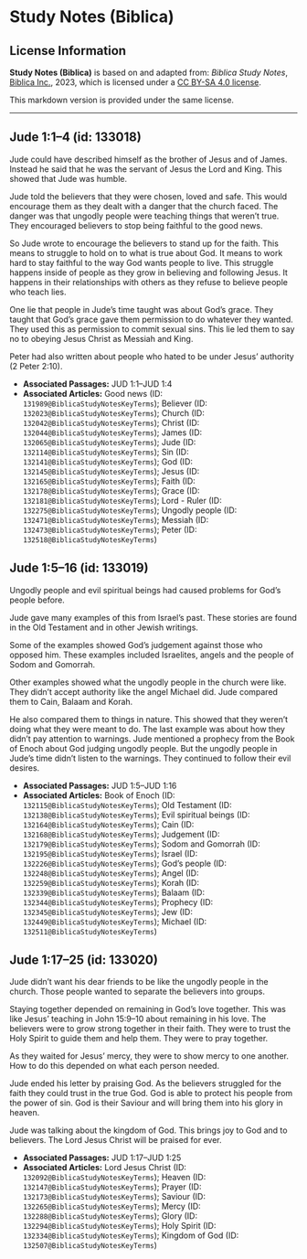 # Study Notes (Biblica)

## License Information

**Study Notes (Biblica)** is based on and adapted from: _Biblica Study Notes_, [Biblica Inc.](https://www.biblica.com/), 2023, which is licensed under a [CC BY-SA 4.0 license](https://creativecommons.org/licenses/by-sa/4.0/legalcode.en).

This markdown version is provided under the same license.



--------------------------------

## Jude 1:1–4 (id: 133018)

Jude could have described himself as the brother of Jesus and of James. Instead he said that he was the servant of Jesus the Lord and King. This showed that Jude was humble.

Jude told the believers that they were chosen, loved and safe. This would encourage them as they dealt with a danger that the church faced. The danger was that ungodly people were teaching things that weren’t true. They encouraged believers to stop being faithful to the good news.

So Jude wrote to encourage the believers to stand up for the faith. This means to struggle to hold on to what is true about God. It means to work hard to stay faithful to the way God wants people to live. This struggle happens inside of people as they grow in believing and following Jesus. It happens in their relationships with others as they refuse to believe people who teach lies.

One lie that people in Jude’s time taught was about God’s grace. They taught that God’s grace gave them permission to do whatever they wanted. They used this as permission to commit sexual sins. This lie led them to say no to obeying Jesus Christ as Messiah and King.

Peter had also written about people who hated to be under Jesus’ authority (2 Peter 2:10\).

* **Associated Passages:** JUD 1:1–JUD 1:4
* **Associated Articles:** Good news (ID: `131989@BiblicaStudyNotesKeyTerms`); Believer (ID: `132023@BiblicaStudyNotesKeyTerms`); Church (ID: `132042@BiblicaStudyNotesKeyTerms`); Christ (ID: `132044@BiblicaStudyNotesKeyTerms`); James (ID: `132065@BiblicaStudyNotesKeyTerms`); Jude (ID: `132114@BiblicaStudyNotesKeyTerms`); Sin (ID: `132141@BiblicaStudyNotesKeyTerms`); God (ID: `132145@BiblicaStudyNotesKeyTerms`); Jesus (ID: `132165@BiblicaStudyNotesKeyTerms`); Faith (ID: `132178@BiblicaStudyNotesKeyTerms`); Grace (ID: `132181@BiblicaStudyNotesKeyTerms`); Lord - Ruler (ID: `132275@BiblicaStudyNotesKeyTerms`); Ungodly people (ID: `132471@BiblicaStudyNotesKeyTerms`); Messiah (ID: `132473@BiblicaStudyNotesKeyTerms`); Peter (ID: `132518@BiblicaStudyNotesKeyTerms`)

## Jude 1:5–16 (id: 133019)

Ungodly people and evil spiritual beings had caused problems for God’s people before.

Jude gave many examples of this from Israel’s past. These stories are found in the Old Testament and in other Jewish writings.

Some of the examples showed God’s judgement against those who opposed him. These examples included Israelites, angels and the people of Sodom and Gomorrah.

Other examples showed what the ungodly people in the church were like. They didn’t accept authority like the angel Michael did. Jude compared them to Cain, Balaam and Korah.

He also compared them to things in nature. This showed that they weren’t doing what they were meant to do. The last example was about how they didn’t pay attention to warnings. Jude mentioned a prophecy from the Book of Enoch about God judging ungodly people. But the ungodly people in Jude’s time didn’t listen to the warnings. They continued to follow their evil desires.

* **Associated Passages:** JUD 1:5–JUD 1:16
* **Associated Articles:** Book of Enoch (ID: `132115@BiblicaStudyNotesKeyTerms`); Old Testament (ID: `132138@BiblicaStudyNotesKeyTerms`); Evil spiritual beings (ID: `132164@BiblicaStudyNotesKeyTerms`); Cain (ID: `132168@BiblicaStudyNotesKeyTerms`); Judgement (ID: `132179@BiblicaStudyNotesKeyTerms`); Sodom and Gomorrah (ID: `132195@BiblicaStudyNotesKeyTerms`); Israel (ID: `132226@BiblicaStudyNotesKeyTerms`); God’s people (ID: `132248@BiblicaStudyNotesKeyTerms`); Angel (ID: `132259@BiblicaStudyNotesKeyTerms`); Korah (ID: `132339@BiblicaStudyNotesKeyTerms`); Balaam (ID: `132344@BiblicaStudyNotesKeyTerms`); Prophecy (ID: `132345@BiblicaStudyNotesKeyTerms`); Jew (ID: `132449@BiblicaStudyNotesKeyTerms`); Michael (ID: `132511@BiblicaStudyNotesKeyTerms`)

## Jude 1:17–25 (id: 133020)

Jude didn’t want his dear friends to be like the ungodly people in the church. Those people wanted to separate the believers into groups.

Staying together depended on remaining in God’s love together. This was like Jesus’ teaching in John 15:9–10 about remaining in his love. The believers were to grow strong together in their faith. They were to trust the Holy Spirit to guide them and help them. They were to pray together.

As they waited for Jesus’ mercy, they were to show mercy to one another. How to do this depended on what each person needed.

Jude ended his letter by praising God. As the believers struggled for the faith they could trust in the true God. God is able to protect his people from the power of sin. God is their Saviour and will bring them into his glory in heaven.

Jude was talking about the kingdom of God. This brings joy to God and to believers. The Lord Jesus Christ will be praised for ever.

* **Associated Passages:** JUD 1:17–JUD 1:25
* **Associated Articles:** Lord Jesus Christ (ID: `132092@BiblicaStudyNotesKeyTerms`); Heaven (ID: `132147@BiblicaStudyNotesKeyTerms`); Prayer (ID: `132173@BiblicaStudyNotesKeyTerms`); Saviour (ID: `132265@BiblicaStudyNotesKeyTerms`); Mercy (ID: `132288@BiblicaStudyNotesKeyTerms`); Glory (ID: `132294@BiblicaStudyNotesKeyTerms`); Holy Spirit (ID: `132334@BiblicaStudyNotesKeyTerms`); Kingdom of God (ID: `132507@BiblicaStudyNotesKeyTerms`)

